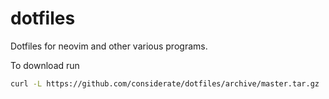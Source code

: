 # dotfiles
Dotfiles for neovim and other various programs.

To download run
```bash
curl -L https://github.com/considerate/dotfiles/archive/master.tar.gz | tar zxv --strip=1
```
